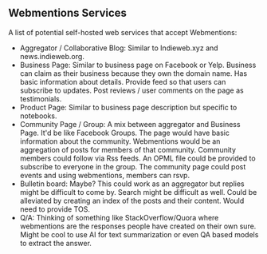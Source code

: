 ## Webmentions Services

A list of potential self-hosted web services that accept Webmentions:

- Aggregator / Collaborative Blog: Similar to Indieweb.xyz and news.indieweb.org. 
- Business Page: Similar to business page on Facebook or Yelp. Business can claim as their business because they own the domain name. Has basic information about details. Provide feed so that users can subscribe to updates. Post reviews / user comments on the page as testimonials. 
- Product Page: Similar to business page description but specific to notebooks. 
- Community Page / Group: A mix between aggregator and Business Page. It'd be like Facebook Groups. The page would have basic information about the community. Webmentions would be an aggregation of posts for members of that community. Community members could follow via Rss feeds. An OPML file could be provided to subscribe to everyone in the group. The community page could post events and using webmentions, members can rsvp.
- Bulletin board: Maybe? This could work as an aggregator but replies might be difficult to come by. Search might be difficult as well. Could be alleviated by creating an index of the posts and their content. Would need to provide TOS. 
- Q/A: Thinking of something like StackOverflow/Quora where webmentions are the responses people have created on their own sure. Might be cool to use AI for text summarization or even QA based models to extract the answer. 